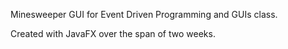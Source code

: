 Minesweeper GUI for Event Driven Programming and GUIs class. 

Created with JavaFX over the span of two weeks.
